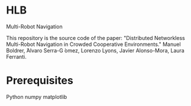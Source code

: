 # HLB
Multi-Robot Navigation

This repository is the source code of the paper: 
"Distributed Networkless Multi-Robot Navigation in Crowded Cooperative Environments."
Manuel Boldrer,  ́Alvaro Serra-G ́omez, Lorenzo Lyons, Javier Alonso-Mora, Laura Ferranti.

# Prerequisites

Python
numpy
matplotlib
